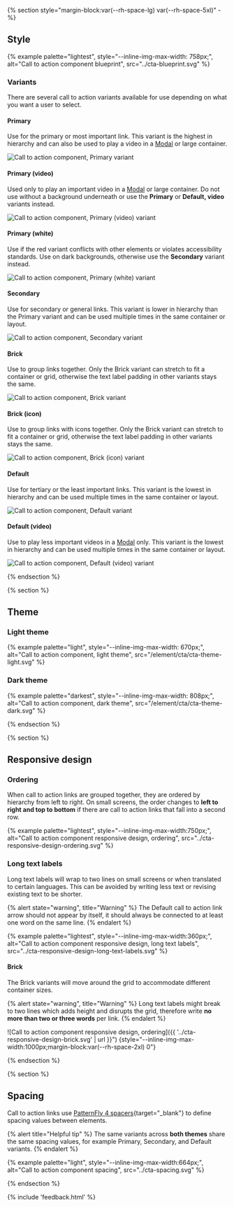 {% section style="margin-block:var(--rh-space-lg) var(--rh-space-5xl)" -%}
## Style

{% example palette="lightest",
           style="--inline-img-max-width: 758px;",
           alt="Call to action component blueprint",
           src="../cta-blueprint.svg" %}

### Variants

There are several call to action variants available for use depending on what 
you want a user to select.

<div class="multi-column--min-400-wide">
  <div>
    <h4>Primary</h4>
    <p>Use for the primary or most important link. This variant is the highest in hierarchy and can also be used to play a video in a <a href="https://ux.redhat.com/components/modal/" target="_blank">Modal</a> or large container.</p>
    <img alt="Call to action component, Primary variant"
         src="{{ '../cta-variant-primary.svg' | url }}"
         style="--inline-img-max-width: 141px;">
  </div>
  <div>
    <h4>Primary (video)</h4>
    <p>Used only to play an important video in a <a href="https://ux.redhat.com/components/modal/" target="_blank">Modal</a> or large container. Do not use without a background underneath or use the <strong>Primary</strong> or <strong>Default, video</strong> variants instead.</p>
    <img alt="Call to action component, Primary (video) variant"
         src="{{ '../cta-variant-primary-video.svg' | url }}"
         style="--inline-img-max-width: 153px;">
  </div>
  <div>
    <h4>Primary (white)</h4>
    <p>Use if the red variant conflicts with other elements or violates accessibility standards. Use on dark backgrounds, otherwise use the <strong>Secondary</strong> variant instead.</p>
    <img alt="Call to action component, Primary (white) variant"
         src="{{ '../cta-variant-primary-white.svg' | url }}"
         style="--inline-img-max-width: 157px;">
  </div>
  <div>
    <h4>Secondary</h4>
    <p>Use for secondary or general links. This variant is lower in hierarchy than the Primary variant and can be used multiple times in the same container or layout.</p>
    <img alt="Call to action component, Secondary variant"
         src="{{ '../cta-variant-secondary.svg' | url }}"
         style="--inline-img-max-width: 162px;">
  </div>
  <div>
    <h4>Brick</h4>
    <p>Use to group links together. Only the Brick variant can stretch to fit a container or grid, otherwise the text label padding in other variants stays the same.</p>
    <img alt="Call to action component, Brick variant"
         src="{{ '../cta-variant-brick.svg' | url }}"
         style="--inline-img-max-width: 116px;">
  </div>
  <div>
    <h4>Brick (icon)</h4>
    <p>Use to group links with icons together. Only the Brick variant can stretch to fit a container or grid, otherwise the text label padding in other variants stays the same.</p>
    <img alt="Call to action component, Brick (icon) variant"
         src="{{ '../cta-variant-brick-icon.svg' | url }}"
         style="--inline-img-max-width: 156px;">
  </div>
  <div>
    <h4>Default</h4>
    <p>Use for tertiary or the least important links. This variant is the lowest in hierarchy and can be used multiple times in the same container or layout.</p>
    <img alt="Call to action component, Default variant"
         src="{{ '../cta-variant-default.svg' | url }}"
         style="--inline-img-max-width: 102px;">
  </div>
  <div>
    <h4>Default (video)</h4>
    <p>Use to play less important videos in a <a href="https://ux.redhat.com/components/modal/" target="_blank">Modal</a> only. This variant is the lowest in hierarchy and can be used multiple times in the same container or layout.</p>
    <img alt="Call to action component, Default (video) variant"
         src="{{ '../cta-variant-default-video.svg' | url }}"
         style="--inline-img-max-width: 95px;">
  </div>
</div>

{% endsection %}

{% section %}
## Theme

### Light theme

{% example palette="light",
           style="--inline-img-max-width: 670px;",
           alt="Call to action component, light theme",
           src="/element/cta/cta-theme-light.svg" %}

### Dark theme

{% example palette="darkest",
           style="--inline-img-max-width: 808px;",
           alt="Call to action component, dark theme",
           src="/element/cta/cta-theme-dark.svg" %}

{% endsection %}

{% section %}
## Responsive design

### Ordering

When call to action links are grouped together, they are ordered by hierarchy 
from left to right. On small screens, the order changes to **left to right 
and top to bottom** if there are call to action links that fall into a second 
row.

{% example palette="lightest",
           style="--inline-img-max-width:750px;",
           alt="Call to action component responsive design, ordering",
           src="../cta-responsive-design-ordering.svg" %}

### Long text labels

Long text labels will wrap to two lines on small screens or when translated to 
certain languages. This can be avoided by writing less text or revising existing 
text to be shorter.

{% alert state="warning", title="Warning" %}
The Default call to action link arrow should not appear by itself, it should 
always be connected to at least one word on the same line.
{% endalert %}

{% example palette="lightest",
           style="--inline-img-max-width:360px;",
           alt="Call to action component responsive design, long text labels",
           src="../cta-responsive-design-long-text-labels.svg" %}

#### Brick

The Brick variants will move around the grid to accommodate different container 
sizes.

{% alert state="warning", title="Warning" %}
Long text labels might break to two lines which adds height and disrupts the 
grid, therefore write **no more than two or three words** per link.
{% endalert %}

![Call to action component responsive design, ordering]({{ '../cta-responsive-design-brick.svg' | url }}") {style="--inline-img-max-width:1000px;margin-block:var(--rh-space-2xl) 0"}

{% endsection %}

{% section %}
## Spacing

Call to action links use [PatternFly 4 spacers][spacers]{target="_blank"} to 
define spacing values between elements.

{% alert title="Helpful tip" %}
  The same variants across **both themes** share the same spacing values, for 
  example Primary, Secondary, and Default variants.
{% endalert %}

{% example palette="light",
           style="--inline-img-max-width:664px;",
           alt="Call to action component spacing",
           src="../cta-spacing.svg" %}

[spacers]: https://www.patternfly.org/v4/guidelines/spacers

{% endsection %}

{% include 'feedback.html' %}
